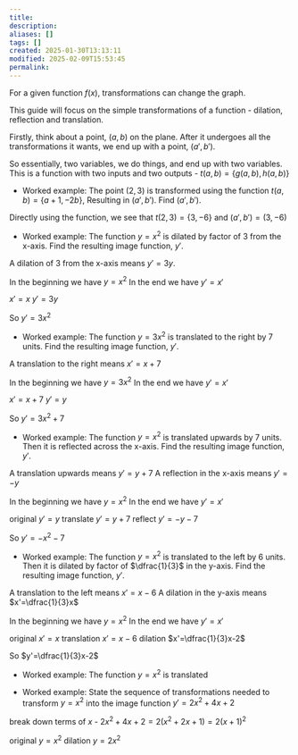 ```yaml
---
title: 
description: 
aliases: []
tags: []
created: 2025-01-30T13:13:11
modified: 2025-02-09T15:53:45
permalink:
---
```



For a given function $f(x)$, transformations can change the graph.


This guide will focus on the simple transformations of a function - dilation, reflection and translation.


Firstly, think about a point, $(a,b)$ on the plane. After it undergoes all the transformations it wants, we end up with a point, $(a',b')$.

So essentially, two variables, we do things, and end up with two variables. This is a function with two inputs and two outputs - $t(a,b)=\{g(a,b),h(a,b)\}$


- Worked example: The point $(2,3)$ is transformed using the function $t(a,b)=\{ a+1, -2b \}$, Resulting in $(a',b')$. Find $(a',b')$.

Directly using the function, we see that $t(2,3)=\{3,-6\}$ and $(a',b')=(3,-6)$



- Worked example: The function $y=x^2$ is dilated by factor of 3 from the x-axis. Find the resulting image function, $y'$.

A dilation of 3 from the x-axis means $y'=3y$.

In the beginning we have $y=x^2$
In the end we have $y'=x'$

$x'=x$
$y'=3y$


So $y'=3x^2$



- Worked example: The function $y=3x^2$ is translated to the right by 7 units. Find the resulting image function, $y'$.

A translation to the right means $x'=x+7$

In the beginning we have $y=3x^2$
In the end we have $y'=x'$

$x'=x+7$
$y'=y$

So $y'=3x^2+7$


- Worked example: The function $y=x^2$ is translated upwards by 7 units. Then it is reflected across the x-axis. Find the resulting image function, $y'$.

A translation upwards means $y'=y+7$
A reflection in the x-axis means $y'=-y$

In the beginning we have $y=x^2$
In the end we have $y'=x'$

original
$y'=y$
translate
$y'=y+7$
reflect
$y'=-y-7$

So $y'=-x^2-7$


- Worked example: The function $y=x^2$ is translated to the left by 6 units. Then it is dilated by factor of $\dfrac{1}{3}$ in the y-axis. Find the resulting image function, $y'$.

A translation to the left means $x'=x-6$
A dilation in the y-axis means $x'=\dfrac{1}{3}x$

In the beginning we have $y=x^2$
In the end we have $y'=x'$

original
$x'=x$
translation
$x'=x-6$
dilation
$x'=\dfrac{1}{3}x-2$

So $y'=\dfrac{1}{3}x-2$



- Worked example: The function $y=x^2$ is translated 












- Worked example: State the sequence of transformations needed to transform $y=x^2$ into the image function $y'=2x^2+4x+2$

break down terms of $x$ - $2x^2+4x+2=2(x^2+2x+1)=2(x+1)^2$

original
$y=x^2$
dilation
$y=2x^2$
